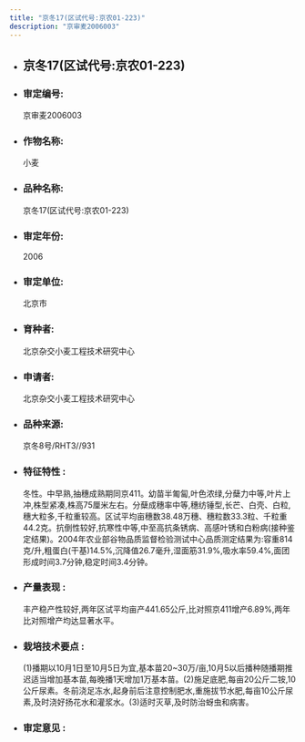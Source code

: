 ```yaml
---
title: "京冬17(区试代号:京农01-223)"
description: "京审麦2006003"
---
```

* ## 京冬17(区试代号:京农01-223)
* ###  审定编号:  
   京审麦2006003

*  ### 作物名称:  
   小麦

*   ###  品种名称: 
    京冬17(区试代号:京农01-223)

*   ### 审定年份: 
    2006

*   ### 审定单位:  
    北京市

*   ### 育种者:  
    北京杂交小麦工程技术研究中心

*   ### 申请者:  
    北京杂交小麦工程技术研究中心

*   ### 品种来源:  
    京冬8号/RHT3//931

*   ### 特征特性 : 
    冬性。中早熟,抽穗成熟期同京411。幼苗半匍匐,叶色浓绿,分蘖力中等,叶片上冲,株型紧凑,株高75厘米左右。分蘖成穗率中等,穗纺锤型,长芒、白壳、白粒,穗大粒多,千粒重较高。区试平均亩穗数38.48万穗、穗粒数33.3粒、千粒重44.2克。抗倒性较好,抗寒性中等,中至高抗条锈病、高感叶锈和白粉病(接种鉴定结果)。2004年农业部谷物品质监督检验测试中心品质测定结果为:容重814克/升,粗蛋白(干基)14.5%,沉降值26.7毫升,湿面筋31.9%,吸水率59.4%,面团形成时间3.7分钟,稳定时间3.4分钟。

*   ### 产量表现 : 
    丰产稳产性较好,两年区试平均亩产441.65公斤,比对照京411增产6.89%,两年比对照增产均达显著水平。

*   ### 栽培技术要点 : 
    (1)播期以10月1日至10月5日为宜,基本苗20~30万/亩,10月5以后播种随播期推迟适当增加基本苗,每晚播1天增加1万基本苗。(2)施足底肥,每亩20公斤二铵,10公斤尿素。冬前浇足冻水,起身前后注意控制肥水,重施拔节水肥,每亩10公斤尿素,及时浇好扬花水和灌浆水。(3)适时灭草,及时防治蚜虫和病害。

*   ### 审定意见 : 
    
